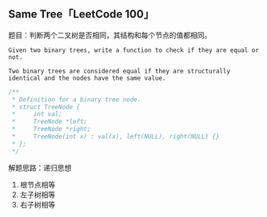## Same Tree「LeetCode 100」

题目：判断两个二叉树是否相同，其结构和每个节点的值都相同。

```
Given two binary trees, write a function to check if they are equal or not.

Two binary trees are considered equal if they are structurally identical and the nodes have the same value.
```

```cpp
/**
 * Definition for a binary tree node.
 * struct TreeNode {
 *     int val;
 *     TreeNode *left;
 *     TreeNode *right;
 *     TreeNode(int x) : val(x), left(NULL), right(NULL) {}
 * };
 */
```

解题思路：递归思想

1. 根节点相等
2. 左子树相等
3. 右子树相等
